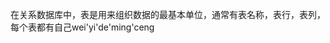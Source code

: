 在关系数据库中，表是用来组织数据的最基本单位，通常有表名称，表行，表列，每个表都有自己wei'yi'de'ming'ceng
<!--stackedit_data:
eyJoaXN0b3J5IjpbLTE0NTY1OTI1NTRdfQ==
-->